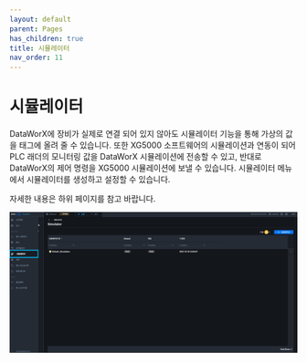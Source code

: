 ```yaml
---
layout: default
parent: Pages
has_children: true
title: 시뮬레이터
nav_order: 11
---
```


# 시뮬레이터
DataWorX에 장비가 실제로 연결 되어 있지 않아도 시뮬레이터 기능을 통해 가상의 값을 태그에 올려 줄 수 있습니다. 또한 XG5000 소프트웨어의 시뮬레이션과 연동이 되어 PLC 래더의 모니터링 값을 DataWorX 시뮬레이션에 전송할 수 있고, 반대로 DataWorX의 제어 명령을 XG5000 시뮬레이션에 보낼 수 있습니다. 시뮬레이터 메뉴에서 시뮬레이터를 생성하고 설정할 수 있습니다. 

자세한 내용은 하위 페이지를 참고 바랍니다.

![SIMULATOR](./simulator.png)
